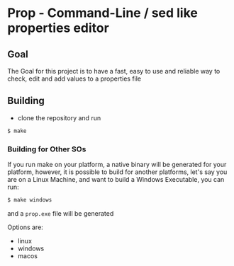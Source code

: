 # Prop - Command-Line / sed like properties editor


## Goal

The Goal for this project is to have a fast, easy to use and reliable way to check, edit and add values to a properties file


## Building

- clone the repository and run

```sh
$ make
```

### Building for Other SOs 

If you run make on your platform, a native binary will be generated for your platform, however, it is possible to build for another platforms, let's say you are on a Linux Machine, and want to build a Windows Executable, you can run:

```sh
$ make windows
```

and a ```prop.exe``` file will be generated

Options are:
- linux
- windows
- macos